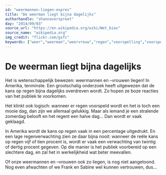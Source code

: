 ```yaml
---
id: "weermannen-liegen-expres"
title: "De weerman liegt bijna dagelijks"
authorhandle: "shannaverspreet"
day: "2014/09/03"
source_url: "https://en.wikipedia.org/wiki/Wet_bias"
source_name: "wikipedia.org"
img_credit: "flickr.com/gsfc"
keywords: ["weer","weerman","weervrouw","regen","voorspelling","voorspellen"]
---
```

# De weerman liegt bijna dagelijks
Het is wetenschappelijk bewezen: weermannen en –vrouwen liegen! In Amerika, tenminste. Een grootschalig onderzoek heeft uitgewezen dat de kans op regen bijna dagelijks overdreven wordt. Zo hopen ze boze reacties van het publiek te voorkomen.

Het klinkt ook logisch: wanneer er regen voorspeld wordt en het is toch een mooie dag, dan zijn we allemaal gelukkig. Maar als iemand je een stralende zomerdag belooft en het regent een halve dag… Dan wordt er vaak geklaagd.

In Amerika wordt de kans op regen vaak in een percentage uitgedrukt. En een lage regenverwachting zien ze daar bijna nooit: wanneer de reële kans op regen vijf of tien procent is, wordt er vaak een verwachting van twintig of dertig procent gegeven. Op die manier is het publiek voorbereid op een slechtere dag, en zal het in werkelijkheid wat beter meevallen.

Of onze weermannen en –vrouwen ook zo liegen, is nog niet aangetoond. Nog even afwachten of we Frank en Sabine wel kunnen vertrouwen, dus…